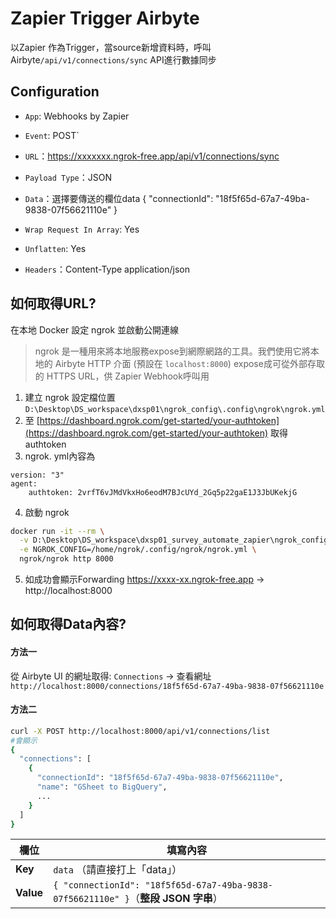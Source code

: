 # Zapier Trigger Airbyte
以Zapier 作為Trigger，當source新增資料時，呼叫 Airbyte`/api/v1/connections/sync` API進行數據同步

## Configuration
- `App`: Webhooks by Zapier
- `Event`: POST`

- `URL`：https://xxxxxxx.ngrok-free.app/api/v1/connections/sync
- `Payload Type`：JSON
- `Data`：選擇要傳送的欄位data { "connectionId": "18f5f65d-67a7-49ba-9838-07f56621110e" }
- `Wrap Request In Array`: Yes
- `Unflatten`: Yes
- `Headers`：Content-Type application/json


## 如何取得URL?

在本地 Docker 設定 ngrok 並啟動公開連線
>ngrok 是一種用來將本地服務expose到網際網路的工具。我們使用它將本地的 Airbyte HTTP 介面 (預設在 `localhost:8000`) expose成可從外部存取的 HTTPS URL，供 Zapier  Webhook呼叫用

1. 建立 ngrok 設定檔位置 `D:\Desktop\DS_workspace\dxsp01\ngrok_config\.config\ngrok\ngrok.yml`
2. 至 [https://dashboard.ngrok.com/get-started/your-authtoken](https://dashboard.ngrok.com/get-started/your-authtoken) 取得authtoken
3. ngrok. yml內容為
```
version: "3"
agent:
    authtoken: 2vrfT6vJMdVkxHo6eodM7BJcUYd_2Gq5p22gaE1J3JbUKekjG
```
4. 啟動 ngrok
```bash
docker run -it --rm \
  -v D:\Desktop\DS_workspace\dxsp01_survey_automate_zapier\ngrok_config:/home/ngrok \
  -e NGROK_CONFIG=/home/ngrok/.config/ngrok/ngrok.yml \
  ngrok/ngrok http 8000
```
5. 如成功會顯示Forwarding https://xxxx-xx.ngrok-free.app → http://localhost:8000

## 如何取得Data內容?

#### 方法一
從 Airbyte UI 的網址取得: `Connections` → 查看網址 `http://localhost:8000/connections/18f5f65d-67a7-49ba-9838-07f56621110e`

#### 方法二
```bash
curl -X POST http://localhost:8000/api/v1/connections/list
#會顯示
{
  "connections": [
    {
      "connectionId": "18f5f65d-67a7-49ba-9838-07f56621110e",
      "name": "GSheet to BigQuery",
      ...
    }
  ]
}
```


|欄位|填寫內容|
|---|---|
|**Key**|`data` （請直接打上「data」）|
|**Value**|`{ "connectionId": "18f5f65d-67a7-49ba-9838-07f56621110e" }`（**整段 JSON 字串**）|
